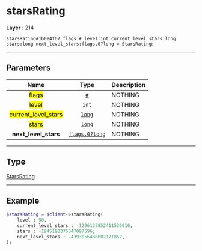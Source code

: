 # starsRating

**Layer** : 214

```tl
starsRating#1b0e4f07 flags:# level:int current_level_stars:long stars:long next_level_stars:flags.0?long = StarsRating;
```

---

## Parameters

| Name | Type | Description |
| :---: | :---: | :--- |
| <mark>flags</mark> | [`#`](type/#) | NOTHING |
| <mark>level</mark> | [`int`](type/int) | NOTHING |
| <mark>current_level_stars</mark> | [`long`](type/long) | NOTHING |
| <mark>stars</mark> | [`long`](type/long) | NOTHING |
| **next_level_stars** | [`flags.0?long`](type/long) | NOTHING |

---

## Type

[StarsRating](type/StarsRating)

---

## Example

```php
$starsRating = $client->starsRating(
	level : 50,
	current_level_stars : -1296133852411536016,
	stars : -1945190375347097596,
	next_level_stars : -4393056436002171852,
);
```